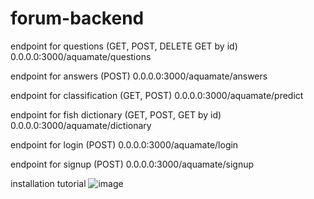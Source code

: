 # forum-backend

endpoint for questions (GET, POST, DELETE GET by id)
0.0.0.0:3000/aquamate/questions

endpoint for answers (POST)
0.0.0.0:3000/aquamate/answers

endpoint for classification (GET, POST)
0.0.0.0:3000/aquamate/predict

endpoint for fish dictionary (GET, POST, GET by id)
0.0.0.0:3000/aquamate/dictionary

endpoint for login (POST)
0.0.0.0:3000/aquamate/login

endpoint for signup (POST)
0.0.0.0:3000/aquamate/signup

installation tutorial
![image](https://github.com/MrYdobon1/aquamate-backend/assets/60208286/18980bed-6c9e-4126-bb52-fda7e618a128)

